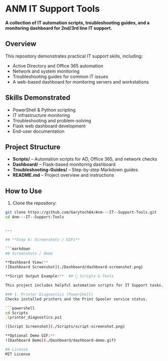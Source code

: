 # ANM IT Support Tools

**A collection of IT automation scripts, troubleshooting guides, and a monitoring dashboard for 2nd/3rd line IT support.**

## Overview
This repository demonstrates practical IT support skills, including:

- Active Directory and Office 365 automation
- Network and system monitoring
- Troubleshooting guides for common IT issues
- A web-based dashboard for monitoring servers and workstations

## Skills Demonstrated
- PowerShell & Python scripting
- IT infrastructure monitoring
- Troubleshooting and problem-solving
- Flask web dashboard development
- End-user documentation

## Project Structure

- **Scripts/** – Automation scripts for AD, Office 365, and network checks  
- **Dashboard/** – Flask-based monitoring dashboard  
- **Troubleshooting-Guides/** – Step-by-step Markdown guides  
- **README.md** – Project overview and instructions

## How to Use

1. Clone the repository:
```bash
git clone https://github.com/Garytech64/Anm---IT--Support-Tools.git
cd Anm---IT--Support-Tools


---

## **Step 6: Screenshots / GIFs**

```markdown
## Screenshots / Demo

**Dashboard View:**  
![Dashboard Screenshot](./Dashboard/dashboard-screenshot.png)

**Script Output Example:**  ## 🔧 Scripts & Tools

This project includes helpful automation scripts for IT Support tasks.

### 1. Printer Diagnostics (PowerShell)
Checks installed printers and the Print Spooler service status.

```powershell
cd Scripts
.\printer_diagnostics.ps1

![Script Screenshot](./Scripts/script-screenshot.png)

**Optional Demo GIF:**  
![Dashboard Demo](./Dashboard/dashboard-demo.gif)

## License
MIT License


